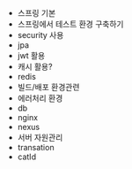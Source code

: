 - 스프링 기본
- 스프링에서 테스트 환경 구축하기
- security 사용
- jpa
- jwt 활용
- 캐시 활용?
- redis
- 빌드/배포 환경관련
- 에러처리 환경
- db
- nginx
- nexus
- 서버 자원관리
- transation
- catId